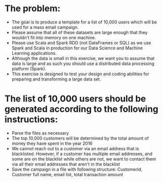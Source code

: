 # The problem:
- The goal is to produce a template for a list of 10,000 users which will be used for a mass email campaign.
- Please assume that all of these datasets are large enough that they wouldn't fit into memory on one machine.
- Please use Scala and Spark RDD (not DataFrames or SQL) as we use Spark and Scala in production for our Data Science and Machine Learning applications.
- Although the data is small in this exercise, we want you to assume that data is large and as such you should use a distributed data processing platform (Spark).
- This exercise is designed to test your design and coding abilities for preparing and transforming a large data set.

# The list of 10,000 users should be generated according to the following instructions:
- Parse the files as necessary
- The top 10,000 customers will be determined by the total amount of money they have spent in the year 2016
- We cannot reach out to a customer via an email address that is blacklisted. However, if a customer has multiple email addresses, and some are on the blacklist while others are not, we want to contact them via all their email addresses that aren't in the blacklist
- Save the campaign in a file with following structure: CustomerId, Customer full name, email list, total transaction amount
